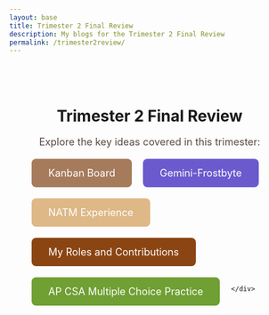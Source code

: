 ```yaml
---
layout: base
title: Trimester 2 Final Review
description: My blogs for the Trimester 2 Final Review
permalink: /trimester2review/
---
```

<div class="container">
    <h1>Trimester 2 Final Review</h1>
    <p>Explore the key ideas covered in this trimester:</p>
    <div class="button-container">
        <a href="https://github.com/users/blackstar3092/projects/1" class="btn kanban-board" target="_blank">Kanban Board</a>
        <a href="../frostbyte_gemini/" class="btn frostbyte-gemini">Gemini-Frostbyte</a> 
        <a href="../NATM_experience/" class="btn natm-experience">NATM Experience</a> 
        <a href="../myroles/" class="btn My-Roles">My Roles and Contributions</a>
        <a href="../CSApractice/" class="btn AP-CSA-MC">AP CSA Multiple Choice Practice</a>
        
    </div>
</div>

<style>
    .container {
        text-align: center;
        padding: 40px;
    }

    p {
        font-size: 18px;
        color: #5A4A42; /* Muted Desert Brown */
    }

    /* Button Styling */
    .button-container {
        display: flex;
        justify-content: flex-start;
        gap: 20px;
        margin-top: 20px;
        flex-wrap: wrap;
    }

    .btn {
        display: inline-block;
        padding: 15px 30px;
        font-size: 18px;
        color: white;
        text-decoration: none;
        border-radius: 8px;
        border: none;
        cursor: pointer;
        text-align: center;
        transition: background-color 0.3s ease, transform 0.2s ease;
    }

    .btn:hover {
        transform: scale(1.05);
    }

    /* Earthy Desert Tones for Buttons */
    .AP-CSA-MC { background-color: #709F34; }  /* Sage Green */
    .My-Roles { background-color: #8B4513; } /* SaddleBrown (Rusty Earth Tone) */
    .frostbyte-blog { background-color: #4682B4; } /* Steel Blue */
    .natm-experience { background-color: #DEB887; } /* Sandy Color (BurlyWood) */
    .frostbyte-gemini { background-color: #6A5ACD; } /* Slate Blue for contrast */
    .kanban-board { background-color: #A67B5B; } /* Warm Earthy Brown */

    /* Hover Effects */
    .AP-CSA-MC:hover { background-color: #81BD33; } /* Brighter Sage */
    .My-Roles:hover { background-color: #A0522D; } /* Darker Brown */
    .frostbyte-blog:hover { background-color: #36648B; } /* Darker Steel Blue */
    .natm-experience:hover { background-color: #CDAA7D; } /* Darker Sandy Color */
    .frostbyte-gemini:hover { background-color: #483D8B; } /* Darker Slate Blue */
    .kanban-board:hover { background-color: #8B5E3B; } /* Darker Warm Earthy Brown */
</style>
